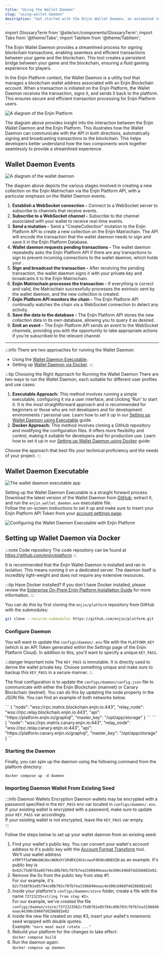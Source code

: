 ```yaml
---
title: "Using the Wallet Daemon"
slug: "using-wallet-daemon"
description: "Get started with the Enjin Wallet Daemon, an automated tool for managing blockchain transactions and assets securely and efficiently."
---
```


import GlossaryTerm from '@site/src/components/GlossaryTerm';
import Tabs from '@theme/Tabs';
import TabItem from '@theme/TabItem';

The Enjin Wallet Daemon provides a streamlined process for signing blockchain transactions, enabling seamless and efficient transactions between your game and the blockchain. This tool creates a persistent bridge between your game and the blockchain, ensuring a fluid gaming experience for players.

In the Enjin Platform context, the Wallet Daemon is a utility tool that manages a blockchain wallet address associated with an Enjin Blockchain account. When a transaction is initiated on the Enjin Platform, the Wallet Daemon receives the transaction, signs it, and sends it back to the platform. This ensures secure and efficient transaction processing for Enjin Platform users.

![A diagram of the Enjin Platform ](/img/getting-started/enjin-platform-diagram.png)

The diagram above provides insight into the interaction between the Enjin Wallet Daemon and the Enjin Platform. This illustrates how the Wallet Daemon can communicate with the API in both directions, automatically signing and broadcasting transactions to the blockchain. This helps developers better understand how the two components work together seamlessly to provide a streamlined experience.

## Wallet Daemon Events

![A diagram of the wallet daemon](/img/getting-started/wallet-daemon-diagram.png)

The diagram above depicts the various stages involved in creating a new collection on the Enjin Matrixchain via the Enjin Platform API, with a particular emphasis on the Wallet Daemon events.

1. **Establish a WebSocket connection -** Connect to a WebSocket server to subscribe to channels that receive events.
2. **Subscribe to a WebSocket channel -** Subscribe to the channel associated with your wallet to receive real-time events.
3. **Send a mutation -** Send a "CreateCollection" mutation to the Enjin Platform API to create a new collection on the Enjin Matrixchain. The API will encode the transaction that the wallet daemon needs to sign and save it in the Enjin Platform Database.
4. **Wallet daemon requests pending transactions -** The wallet daemon repeatedly asks the Enjin Platform API if there are any transactions to sign to prevent incoming connections to the wallet daemon, which holds your <GlossaryTerm id="private_key" />.
5. **Sign and broadcast the transaction -** After receiving the pending transaction, the wallet daemon signs it with your private key and broadcasts it to the Enjin Matrixchain.
6. **Enjin Matrixchain processes the transaction -** If everything is correct and valid, the Matrixchain successfully processes the extrinsic sent by the wallet daemon, and the new collection is created.
7. **Enjin Platform API monitors the chain -** The Enjin Platform API continually watches the chain via a WebSocket connection to detect any activity.
8. **Save the data to the database -** The Enjin Platform API stores the new collection data in its own database, allowing you to query it as desired.
9. **Emit an event -** The Enjin Platform API sends an event to the WebSocket channels, providing you with the opportunity to take appropriate actions if you're subscribed to the relevant channel.

***

:::info There are two approaches for running the Wallet Daemon:
- Using the [Wallet Daemon Executable](#wallet-daemon-executable).
- Setting up [Wallet Daemon via Docker](#setting-up-wallet-daemon-via-docker).
:::

:::tip Choosing the Right Approach for Running the Wallet Daemon
There are two ways to run the Wallet Daemon, each suitable for different user profiles and use cases:
1. **Executable Approach:** This method involves running a simple executable, configuring it via a user interface, and clicking 'Run' to start it. It is the most straightforward approach and is recommended for beginners or those who are not developers and for development environments / personal use. Learn how to set it up in our [Setting up Wallet Daemon using Executable](#wallet-daemon-executable) guide.  
2. **Docker Approach:** This method involves cloning a GitHub repository and modifying the configuration files. It offers more flexibility and control, making it suitable for developers and for production use. Learn how to set it up in our [Setting up Wallet Daemon using Docker](#setting-up-wallet-daemon-via-docker) guide.

Choose the approach that best fits your technical proficiency and the needs of your project.
:::

## Wallet Daemon Executable

![The wallet daemon executable app](/img/getting-started/wallet-daemon-executable-welcome.png)

Setting up the Wallet Daemon Executable is a straight forward process.  
Download the latest version of the Wallet Daemon from [GitHub](https://github.com/enjin/wallet-daemon-ui/releases), extract it, and run the `enjin_wallet_daemon.exe` executable file.  
Follow the on-screen instructions to set it up and make sure to insert your Enjin Platform API Token from your [account settings page](https://platform.canary.enjin.io/settings).

![Configuring the Wallet Daemon Executable with Enjin Platform](/img/getting-started/daemon-exec-overview.gif)

## Setting up Wallet Daemon via Docker

:::note Code repository
The code repository can be found at https://github.com/enjin/platform
:::

It is recommended that the Enjin Wallet Daemon is installed and ran in isolation. This means running it on a dedicated server. The daemon itself is incredibly light-weight and does not require any extensive resources.

:::tip Have Docker installed?
If you don't have Docker installed, please review the [Enterprise On-Prem Enjin Platform Installation Guide](/05-enjin-platform/01-enterprise-on-prem/02-local-installation.md) for more information.
:::

You can do this by first cloning the `enjin/platform` repository from GitHub with the submodules:

```bash
git clone --recurse-submodules https://github.com/enjin/platform.git
```

### Configure Daemon

You will want to update the `configs/daemon/.env` file with the `PLATFORM_KEY` (which is an API Token generated within the Settings page of the Enjin Platform Cloud). In addition to this, you'll want to specify a unique `KEY_PASS`.

:::danger Important note
The `KEY_PASS` is immutable. It is directly used to derive the wallet private key. Choose something unique and make sure to backup this `KEY_PASS` in a secure manner.
:::

The final configuration is to update the `configs/daemon/config.json` file to communicate with either the Enjin Blockchain (mainnet) or Canary Blockchain (testnet). You can do this by updating the node property in the JSON file. You can find an example of both networks below.

<Tabs>
  <TabItem value="mainnet" label="Enjin Blockchain">
```
{  
  "node": "wss://rpc.matrix.blockchain.enjin.io:443",  
  "relay_node": "wss://rpc.relay.blockchain.enjin.io:443",  
  "api": "https://platform.enjin.io/graphql",  
  "master_key": "/opt/app/storage"  
}
```
  </TabItem>
  <TabItem value="canary" label="Canary Blockchain">
```
{  
  "node": "wss://rpc.matrix.canary.enjin.io:443",  
  "relay_node": "wss://rpc.relay.canary.enjin.io:443",  
  "api": "https://platform.canary.enjin.io/graphql",  
  "master_key": "/opt/app/storage"  
}
```
  </TabItem>
</Tabs>

### Starting the Daemon

Finally, you can spin up the daemon using the following command from the platform directory:

`docker compose up -d daemon`

### Importing Daemon Wallet From Existing Seed

:::info Daemon Wallets Encryption
Daemon wallets may be encrypted with a password specified in the `KEY_PASS` env var located in `configs/daemon/.env`.  
If your existing wallet is encrypted with a password, make sure to update your `KEY_PASS` var accordingly.  
If your existing wallet is not encrypted, leave the `KEY_PASS` var empty.  
:::

Follow the steps below to set up your wallet daemon from an existing seed:

1. Find your wallet's public key. You can convert your wallet's account address to it's public key with the [Account Format Transform](https://matrix.subscan.io/tools/format_transform) tool.  
   We'll use wallet address `efRP7f5aFWWobNiNxcWGNxhY1RdRXZ4kScvwuFdD4bsBHEUZW` as an example. It's public key is `0x62c75d8f81e05794cd0b703cf07b7ea3196840eaac4e300cb968fdd266882e02`.
2. Remove the 0x from the public key from step #1.  
   For our example, it's `62c75d8f81e05794cd0b703cf07b7ea3196840eaac4e300cb968fdd266882e02`
3. Inside your platform's `configs/daemon/store` folder, create a file with the name `73723235<string from step #2>`.  
   For our example, we've created the file `configs/daemon/store/7372323562c75d8f81e05794cd0b703cf07b7ea3196840eaac4e300cb968fdd266882e02`
4. Inside the new file created on step #3, insert your wallet's mnemonic seed wrapped with double quotes.  
   Example: `"earn meat maid rotate ..."`
5. Rebuild your platform for the changes to take effect:  
   `docker compose build`
6. Run the daemon again:  
   `docker compose up daemon`
